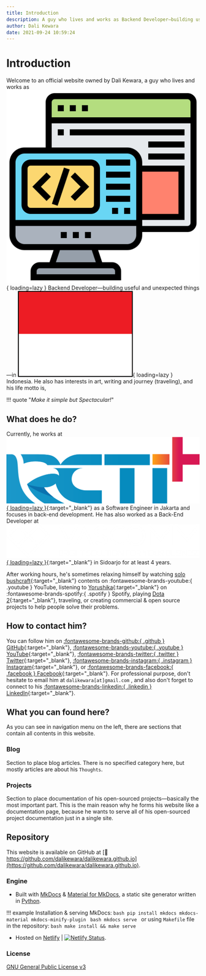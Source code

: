 ```yaml
---
title: Introduction
description: A guy who lives and works as Backend Developer—building useful and unexpected things—in Indonesia. He also has interests in art, writing and journey (traveling)
author: Dali Kewara
date: 2021-09-24 10:59:24
---
```


# Introduction

Welcome to an official website owned by Dali Kewara, a guy 
who lives and works as 
![backend logo](assets/images/logo/backend.png#img-icon){ loading=lazy } Backend 
Developer—building useful and unexpected things—in 
![indonesia logo](assets/images/logo/indonesia.png#img-icon-wide){ loading=lazy } 
Indonesia. He also has interests in art, writing and 
journey (traveling), and his life motto is,

!!! quote "*Make it simple but Spectacular!*"

## What does he do?

Currently, he works at [![rctiplus logo](assets/images/logo/rctiplus.png#img-icon-wide-medium){ loading=lazy }](https://www.linkedin.com/company/rctiplus/){:target="_blank"} as a Software Engineer in 
Jakarta and focuses in back-end development. 
He has also worked as a Back-End Developer at
[![vascomm logo](assets/images/logo/vascomm.png#img-icon-wide-large){ loading=lazy }](https://www.linkedin.com/company/vascomm/){:target="_blank"}
in Sidoarjo for at least 4 years.

After working hours, he's sometimes relaxing 
himself by watching [solo bushcraft](https://www.youtube.com/results?search_query=solo+bushcraft){:target="_blank"} 
contents on :fontawesome-brands-youtube:{ .youtube } YouTube, 
listening to [Yorushika](https://open.spotify.com/playlist/3sQKVJHpxisbBGGtC1mA4I?si=a5610bb4d8ce4048){:target="_blank"} 
on :fontawesome-brands-spotify:{ .spotify } Spotify, 
playing 
[Dota 2](https://steamcommunity.com/id/harukii_kun/){:target="_blank"}, 
traveling, or creating commercial & open source projects to help 
people solve their problems.

## How to contact him?

You can follow him on 
[:fontawesome-brands-github:{ .github } GitHub](https://www.github.com/dalikewara){:target="_blank"}, 
[:fontawesome-brands-youtube:{ .youtube } YouTube](https://www.youtube.com/channel/UCgK0T0mxumi9uNQewd1RIwg){:target="_blank"}, 
[:fontawesome-brands-twitter:{ .twitter } Twitter](https://www.twitter.com/dalikewara){:target="_blank"}, 
[:fontawesome-brands-instagram:{ .instagram } Instagram](https://www.instagram.com/dalikewara){:target="_blank"}, 
or 
[:fontawesome-brands-facebook:{ .facebook } Facebook](https://www.facebook.com/dalikewara){:target="_blank"}. 
For professional purpose, don't hesitate to email him at `dalikewara[at]gmail.com`
, and also don't forget to connect to his 
[:fontawesome-brands-linkedin:{ .linkedin } LinkedIn](https://www.linkedin.com/in/dalikewara/){:target="_blank"}.

## What you can found here?

As you can see in navigation menu on the left, there are sections that contain
all contents in this website.

### Blog

Section to place blog articles. There is no specified category here, but mostly
articles are about his `Thoughts`.

### Projects

Section to place documentation of his open-sourced projects&mdash;basically the most important part. This
is the main reason why he forms his website like a documentation page, because he wants to 
serve all of his open-sourced project documentation just in a single site.

## Repository

This website is available on GitHub at 
[:rocket: https://github.com/dalikewara/dalikewara.github.io](https://github.com/dalikewara/dalikewara.github.io).

### Engine

- Built with [MkDocs](https://github.com/mkdocs/mkdocs/) & [Material for MkDocs](https://github.com/squidfunk/mkdocs-material), a static site generator written in [Python](https://www.python.org/).

!!! example
    Installation & serving MkDocs:
    ```bash
    pip install mkdocs mkdocs-material mkdocs-minify-plugin
    ```
    ```bash
    mkdocs serve
    ```
    or using `Makefile` file in the repository:
    ```bash
    make install && make serve
    ```

- Hosted on [Netlify](https://www.netlify.com) | [![Netlify Status](https://api.netlify.com/api/v1/badges/e708333d-38e6-4386-84e1-18a9b839e93e/deploy-status)](https://app.netlify.com/sites/dalikewara/deploys).

### License

[GNU General Public License v3](https://github.com/dalikewara/dalikewara.github.io/blob/master/LICENSE)